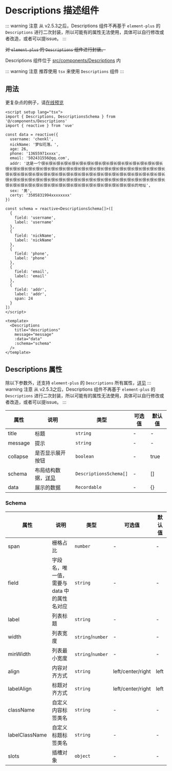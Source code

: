 # Descriptions 描述组件

::: warning 注意
从 v2.5.3之后，Descriptions 组件不再基于 `element-plus` 的 `Descriptions` 进行二次封装，所以可能有的属性无法使用，具体可以自行修改或者改造，或者可以提issue。
:::

~~对 `element-plus` 的 `Descriptions` 组件进行封装。~~

Descriptions 组件位于 [src/components/Descriptions](https://github.com/kailong321200875/vue-element-plus-admin/tree/master/src/components/Descriptions) 内

::: warning 注意
推荐使用 `tsx` 来使用 `Descriptions` 组件
:::

## 用法

更复杂点的例子，请[在线预览](https://element-plus-admin.cn/#/components/descriptions)

```vue
<script setup lang="tsx">
import { Descriptions, DescriptionsSchema } from '@/components/Descriptions'
import { reactive } from 'vue'

const data = reactive({
  username: 'chenkl',
  nickName: '梦似花落。',
  age: 26,
  phone: '13655971xxxx',
  email: '502431556@qq.com',
  addr: '这是一个很长很长很长很长很长很长很长很长很长很长很长很长很长很长很长很长很长很长很长很长很长很长很长很长很长很长很长很长很长很长很长很长很长很长很长很长很长很长很长很长很长很长很长很长很长很长很长很长很长很长很长很长很长很长很长很长很长很长很长很长很长很长很长很长很长很长很长很长很长很长很长很长很长很长很长很长很长很长很长很长很长很长很长很长很长很长很长很长很长很长很长很长很长很长很长很长的地址',
  sex: '男',
  certy: '3505831994xxxxxxxx'
})

const schema = reactive<DescriptionsSchema[]>([
  {
    field: 'username',
    label: 'username'
  },
  {
    field: 'nickName',
    label: 'nickName'
  },
  {
    field: 'phone',
    label: 'phone'
  },
  {
    field: 'email',
    label: 'email'
  },
  {
    field: 'addr',
    label: 'addr',
    span: 24
  }
])
</script>

<template>
  <Descriptions
    title="descriptions"
    message="message"
    :data="data"
    :schema="schema"
  />
</template>

```

## Descriptions 属性

除以下参数外，还支持 `element-plus` 的 `Descriptions` 所有属性，[详见](https://element-plus.org/zh-CN/component/descriptions.html#descriptions-%E5%B1%9E%E6%80%A7)
::: warning 注意
从 v2.5.3之后，Descriptions 组件不再基于 `element-plus` 的 `Descriptions` 进行二次封装，所以可能有的属性无法使用，具体可以自行修改或者改造，或者可以提issue。
:::

| 属性 | 说明 | 类型 | 可选值 | 默认值 |
| ---- | ---- | ---- | ---- | ---- |
| title | 标题 | `string` | - | - |
| message | 提示 | `string` | - | - |
| collapse | 是否显示展开按钮 | `boolean` | - | true |
| schema | 布局结构数据，[详见](#Schema) | `DescriptionsSchema[]` | - | [] |
| data | 展示的数据 | `Recordable` | - | {} |

### Schema<span id="Schema"></span>

| 属性 | 说明 | 类型 | 可选值 | 默认值 |
| ---- | ---- | ---- | ---- | ---- |
| span | 栅格占比 | `number` | - | - |
| field | 字段名，唯一值，需要与 data 中的属性名对应 | `string` | - | - |
| label | 列表标题 | `string` | - | - |
| width | 列表宽度 | `string`/`number` | - | - |
| minWidth | 列表最小宽度 | `string`/`number` | - | - |
| align | 内容对齐方式 | `string` | left/center/right | left |
| labelAlign | 标题对齐方式 | `string` | left/center/right | left |
| className | 自定义内容标签类名 | `string` | - | - |
| labelClassName | 自定义标题标签类名 | `string` | - | - |
| slots | 插槽对象 | `object` | - | - |
